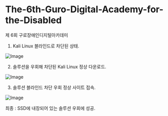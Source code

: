 # The-6th-Guro-Digital-Academy-for-the-Disabled
제 6회 구로장애인디지털아카데미

1. Kali Linux 블라인드로 차단된 상태.

![Image](https://github.com/user-attachments/assets/2086331c-cb3c-402b-bad0-f1276655a17d)

2. 솔루션을 우회해 차단된 Kali Linux 정상 다운로드.

![Image](https://github.com/user-attachments/assets/52d2ad02-a499-4952-ad38-a62edf702647)

3. 솔루션 블라인드 차단 우회 정상 사이트 접속.

![Image](https://github.com/user-attachments/assets/9f9ac1c6-d596-4635-8d08-a1d6010770f6)

최종 : SSD에 내장되어 있는 솔루션 우회에 성공.
